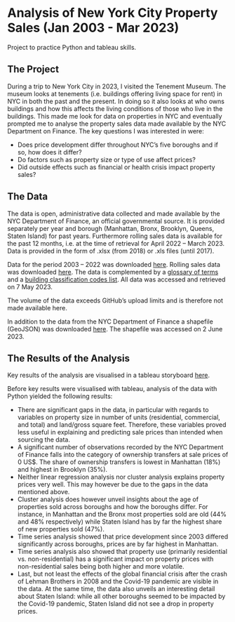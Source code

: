 # Analysis of New York City Property Sales (Jan 2003 - Mar 2023)
Project to practice Python and tableau skills.

## The Project
During a trip to New York City in 2023, I visited the Tenement Museum. The museum looks at tenements (i.e. buildings offering living space for rent) in NYC in both the past and the present. In doing so it also looks at who owns buildings and how this affects the living conditions of those who live in the buildings. This made me look for data on properties in NYC and eventually prompted me to analyse the property sales data made available by the NYC Department on Finance. The key questions I was interested in were:
+ Does price development differ throughout NYC’s five boroughs and if so, how does it differ?
+ Do factors such as property size or type of use affect prices?
+ Did outside effects such as financial or health crisis impact property sales?

## The Data
The data is open, administrative data collected and made available by the NYC Department of Finance, an official governmental source. It is provided separately per year and borough (Manhattan, Bronx, Brooklyn, Queens, Staten Island) for past years. Furthermore rolling sales data is available for the past 12 months, i.e. at the time of retrieval for April 2022 – March 2023. Data is provided in the form of .xlsx (from 2018) or .xls files (until 2017).

Data for the period 2003 – 2022 was downloaded [here](https://www.nyc.gov/site/finance/taxes/property-annualized-sales-update.page). 
Rolling sales data was downloaded [here](https://www.nyc.gov/site/finance/taxes/property-rolling-sales-data.page). 
The data is complemented by a [glossary of terms](https://www.nyc.gov/site/finance/taxes/glossary-property-sales.page) and a [building classification codes list](https://www.nyc.gov/assets/finance/jump/hlpbldgcode.html). 
All data was accessed and retrieved on 7 May 2023.

The volume of the data exceeds GitHub’s upload limits and is therefore not made available here. 

In addition to the data from the NYC Department of Finance a shapefile (GeoJSON) was downloaded [here](https://cartographyvectors.com/map/508-new-york-city-boroughs-ny). 
The shapefile was accessed on 2 June 2023.

## The Results of the Analysis
Key results of the analysis are visualised in a tableau storyboard [here](https://public.tableau.com/app/profile/daniela.dietmayr/viz/NewYorkCityPropertySales2003-23/NYCpropertyprices2003-23).

Before key results were visualised with tableau, analysis of the data with Python yielded the following results: 
+ There are significant gaps in the data, in particular with regards to variables on property size in number of units (residential, commercial, and total) and land/gross square feet. Therefore, these variables proved less useful in explaining and predicting sale prices than intended when sourcing the data.
+ A significant number of observations recorded by the NYC Department of Finance falls into the category of ownership transfers at sale prices of 0 US$. The share of ownership transfers is lowest in Manhattan (18%) and highest in Brooklyn (35%).
+ Neither linear regression analysis nor cluster analysis explains property prices very well. This may however be due to the gaps in the data mentioned above.
+ Cluster analysis does however unveil insights about the age of properties sold across boroughs and how the boroughs differ. For instance, in Manhattan and the Bronx most properties sold are old (44% and 48% respectively) while Staten Island has by far the highest share of new properties sold (47%).
+ Time series analysis showed that price development since 2003 differed significantly across boroughs, prices are by far highest in Manhattan. 
+ Time series analysis also showed that property use (primarily residential vs. non-residential) has a significant impact on property prices with non-residential sales being both higher and more volatile. 
+ Last, but not least the effects of the global financial crisis after the crash of Lehman Brothers in 2008 and the Covid-19 pandemic are visible in the data. At the same time, the data also unveils an interesting detail about Staten Island: while all other boroughs seemed to be impacted by the Covid-19 pandemic, Staten Island did not see a drop in property prices.
